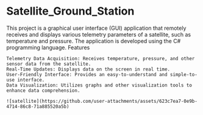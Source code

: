 # Satellite_Ground_Station
This project is a graphical user interface (GUI) application that remotely receives and displays various telemetry parameters of a satellite, such as temperature and pressure. The application is developed using the C# programming language.
Features

    Telemetry Data Acquisition: Receives temperature, pressure, and other sensor data from the satellite.
    Real-Time Updates: Displays data on the screen in real time.
    User-Friendly Interface: Provides an easy-to-understand and simple-to-use interface.
    Data Visualization: Utilizes graphs and other visualization tools to enhance data comprehension.

    ![satellite](https://github.com/user-attachments/assets/623c7ea7-0e9b-4714-86c8-71a885520a5b)
